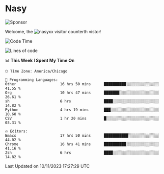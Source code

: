 # Nasy

<!--
<p align="center">
<img height="200" src="https://github-readme-stats.vercel.app/api?username=nasyxx&count_private=true&show_icons=true&theme=dracula&include_all_commits=true"/>
<img height="200" src="https://github-readme-stats.vercel.app/api/top-langs/?username=nasyxx&theme=dracula&hide=html,jupyter+notebook&count_private=true&show_icons=true"/>
</p>

  
----------------
-->

![Sponsor](https://img.shields.io/static/v1.svg?label=Sponsor&message=%E2%9D%A4&logo=GitHub&style=flat&color=pink)
 
Welcome, the ![nasyxx visitor counter](https://count.getloli.com/get/@nasyxx?theme=rule34)th vistor!
 
<!--START_SECTION:waka-->
![Code Time](http://img.shields.io/badge/Code%20Time-3%2C934%20hrs%2028%20mins-blue)

![Lines of code](https://img.shields.io/badge/From%20Hello%20World%20I%27ve%20Written-6.3%20million%20lines%20of%20code-blue)

📊 **This Week I Spent My Time On** 

```text
🕑︎ Time Zone: America/Chicago

💬 Programming Languages: 
Other                    16 hrs 50 mins      ██████████░░░░░░░░░░░░░░░   41.55 % 
Org                      10 hrs 47 mins      ███████░░░░░░░░░░░░░░░░░░   26.61 % 
sh                       6 hrs               ████░░░░░░░░░░░░░░░░░░░░░   14.82 % 
Python                   4 hrs 19 mins       ███░░░░░░░░░░░░░░░░░░░░░░   10.68 % 
CSV                      1 hr 20 mins        █░░░░░░░░░░░░░░░░░░░░░░░░   03.31 % 

🔥 Editors: 
Emacs                    17 hrs 50 mins      ███████████░░░░░░░░░░░░░░   44.02 % 
Chrome                   16 hrs 41 mins      ██████████░░░░░░░░░░░░░░░   41.16 % 
Zsh                      6 hrs               ████░░░░░░░░░░░░░░░░░░░░░   14.82 % 
```


 Last Updated on 10/11/2023 17:27:29 UTC
<!--END_SECTION:waka-->

<!-- ![visitors](https://visitor-badge.laobi.icu/badge?page_id=nasyxx.nasyxx) -->
